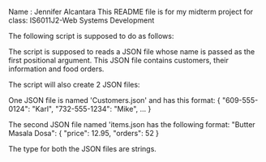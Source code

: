 Name : Jennifer Alcantara
This README file is for my midterm project for class: IS6011J2-Web Systems Development

The following script is supposed to do as follows:

The script is supposed to reads a JSON file whose name is passed as the first positional argument.
This JSON file contains customers, their information and food orders.

The script will also create 2 JSON files:

One JSON file is named 'Customers.json' and has this format:
{
    "609-555-0124": "Karl",
    "732-555-1234": "Mike",
    ...
}

The second JSON file named 'items.json has the following format:
"Butter Masala Dosa": {
        "price": 12.95,
        "orders": 52
}

 The type for both the JSON files are strings.